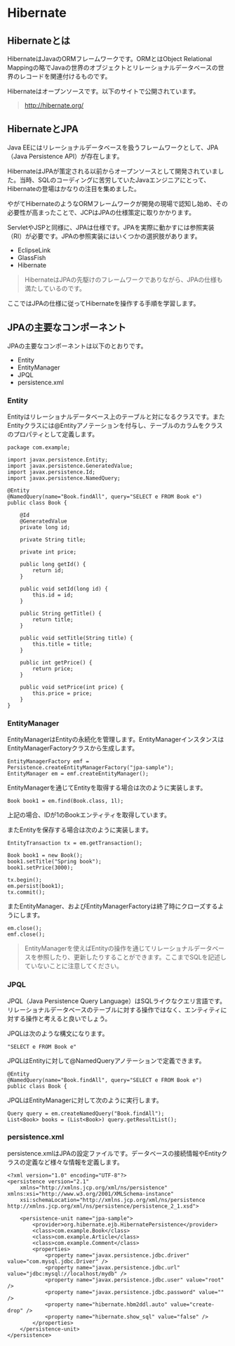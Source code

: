 # Hibernate


## Hibernateとは

HibernateはJavaのORMフレームワークです。ORMとはObject Relational Mappingの略でJavaの世界のオブジェクトとリレーショナルデータベースの世界のレコードを関連付けるものです。

Hibernateはオープンソースです。以下のサイトで公開されています。

> http://hibernate.org/

## HibernateとJPA

Java EEにはリレーショナルデータベースを扱うフレームワークとして、JPA（Java Persistence API）が存在します。

HibernateはJPAが策定される以前からオープンソースとして開発されていました。当時、SQLのコーディングに苦労していたJavaエンジニアにとって、Hibernateの登場はかなりの注目を集めました。

やがてHibernateのようなORMフレームワークが開発の現場で認知し始め、その必要性が高まったことで、JCPはJPAの仕様策定に取りかかります。

ServletやJSPと同様に、JPAは仕様です。JPAを実際に動かすには参照実装（RI）が必要です。JPAの参照実装にはいくつかの選択肢があります。

+ EclipseLink
+ GlassFish
+ Hibernate

> HibernateはJPAの先駆けのフレームワークでありながら、JPAの仕様も満たしているのです。

ここではJPAの仕様に従ってHibernateを操作する手順を学習します。

## JPAの主要なコンポーネント

JPAの主要なコンポーネントは以下のとおりです。

+ Entity
+ EntityManager
+ JPQL
+ persistence.xml


### Entity

Entityはリレーショナルデータベース上のテーブルと対になるクラスです。またEntityクラスには@Entityアノテーションを付与し、テーブルのカラムをクラスのプロパティとして定義します。


```
package com.example;

import javax.persistence.Entity;
import javax.persistence.GeneratedValue;
import javax.persistence.Id;
import javax.persistence.NamedQuery;

@Entity
@NamedQuery(name="Book.findAll", query="SELECT e FROM Book e")
public class Book {

    @Id
    @GeneratedValue
    private long id;

    private String title;

    private int price;

    public long getId() {
        return id;
    }

    public void setId(long id) {
        this.id = id;
    }

    public String getTitle() {
        return title;
    }

    public void setTitle(String title) {
        this.title = title;
    }

    public int getPrice() {
        return price;
    }

    public void setPrice(int price) {
        this.price = price;
    }
}
```

### EntityManager

EntityManagerはEntityの永続化を管理します。EntityManagerインスタンスはEntityManagerFactoryクラスから生成します。

```
EntityManagerFactory emf = Persistence.createEntityManagerFactory("jpa-sample");
EntityManager em = emf.createEntityManager();
```

EntityManagerを通じてEntityを取得する場合は次のように実装します。

```
Book book1 = em.find(Book.class, 1l);
```

上記の場合、IDが1のBookエンティティを取得しています。


またEntityを保存する場合は次のように実装します。

```
EntityTransaction tx = em.getTransaction();

Book book1 = new Book();
book1.setTitle("Spring book");
book1.setPrice(3000);

tx.begin();
em.persist(book1);
tx.commit();
```

またEntityManager、およびEntityManagerFactoryは終了時にクローズするようにします。


```
em.close();
emf.close();
```

> EntityManagerを使えばEntityの操作を通じてリレーショナルデータベースを参照したり、更新したりすることができます。ここまでSQLを記述していないことに注意してください。


### JPQL

JPQL（Java Persistence Query Language）はSQLライクなクエリ言語です。リレーショナルデータベースのテーブルに対する操作ではなく、エンティティに対する操作と考えると良いでしょう。

JPQLは次のような構文になります。

```
"SELECT e FROM Book e"
```

JPQLはEntityに対して@NamedQueryアノテーションで定義できます。

```
@Entity
@NamedQuery(name="Book.findAll", query="SELECT e FROM Book e")
public class Book {
```

JPQLはEntityManagerに対して次のように実行します。

```
Query query = em.createNamedQuery("Book.findAll");
List<Book> books = (List<Book>) query.getResultList();
```

### persistence.xml

persistence.xmlはJPAの設定ファイルです。データベースの接続情報やEntityクラスの定義など様々な情報を定義します。

```
<?xml version="1.0" encoding="UTF-8"?>
<persistence version="2.1"
	xmlns="http://xmlns.jcp.org/xml/ns/persistence" xmlns:xsi="http://www.w3.org/2001/XMLSchema-instance"
	xsi:schemaLocation="http://xmlns.jcp.org/xml/ns/persistence http://xmlns.jcp.org/xml/ns/persistence/persistence_2_1.xsd">

	<persistence-unit name="jpa-sample">
		<provider>org.hibernate.ejb.HibernatePersistence</provider>
		<class>com.example.Book</class>
		<class>com.example.Article</class>
		<class>com.example.Comment</class>
		<properties>
			<property name="javax.persistence.jdbc.driver" value="com.mysql.jdbc.Driver" />
			<property name="javax.persistence.jdbc.url" value="jdbc:mysql://localhost/mydb" />
			<property name="javax.persistence.jdbc.user" value="root" />
			<property name="javax.persistence.jdbc.password" value="" />
			<property name="hibernate.hbm2ddl.auto" value="create-drop" />
			<property name="hibernate.show_sql" value="false" />
		</properties>
	</persistence-unit>
</persistence>
```
